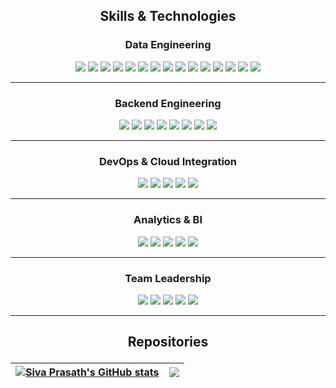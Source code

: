 <!-- <p align=center><img width=100% src=images/moon.gif></p> -->

## <p align="center">Skills & Technologies</p>

### <p align="center">Data Engineering</p>
<p align="center">
  <img src="https://img.shields.io/badge/Python-3776AB?style=flat-square&logo=python&logoColor=white"/>
  <img src="https://img.shields.io/badge/SQL-003B57?style=flat-square&logo=database&logoColor=white"/>
  <img src="https://img.shields.io/badge/PySpark-E25A1C?style=flat-square&logo=apachespark&logoColor=white"/>
  <img src="https://img.shields.io/badge/Databricks-FF6F00?style=flat-square&logo=databricks&logoColor=white"/>
  <img src="https://img.shields.io/badge/Delta_Lake-0052CC?style=flat-square"/>
  <img src="https://img.shields.io/badge/AWS_S3-569A31?style=flat-square&logo=amazon-aws&logoColor=white"/>
  <img src="https://img.shields.io/badge/AWS_Glue-FF9900?style=flat-square&logo=amazon-aws&logoColor=white"/>
  <img src="https://img.shields.io/badge/Google_Cloud_SQL-4285F4?style=flat-square&logo=googlecloud&logoColor=white"/>
  <img src="https://img.shields.io/badge/PostgreSQL-316192?style=flat-square&logo=postgresql&logoColor=white"/>
  <img src="https://img.shields.io/badge/Data_Modeling-0A66C2?style=flat-square"/>
  <img src="https://img.shields.io/badge/ETL_Design-0A66C2?style=flat-square"/>
  <img src="https://img.shields.io/badge/Data_Pipelines-0A66C2?style=flat-square"/>
  <img src="https://img.shields.io/badge/Performance_Optimization-0A66C2?style=flat-square"/>
  <img src="https://img.shields.io/badge/Data_Quality-0A66C2?style=flat-square"/>
  <img src="https://img.shields.io/badge/Data_Workflow_Automation-0A66C2?style=flat-square"/>
</p>

---

### <p align="center">Backend Engineering</p>
<p align="center">
  <img src="https://img.shields.io/badge/Python-3776AB?style=flat-square&logo=python&logoColor=white"/>
  <img src="https://img.shields.io/badge/Flask-000000?style=flat-square&logo=flask&logoColor=white"/>
  <img src="https://img.shields.io/badge/Flask_WTF-FF6F00?style=flat-square"/>
  <img src="https://img.shields.io/badge/WebSockets-0A66C2?style=flat-square"/>
  <img src="https://img.shields.io/badge/SQLAlchemy-316192?style=flat-square&logo=python&logoColor=white"/>
  <img src="https://img.shields.io/badge/pyodbc-007396?style=flat-square"/>
  <img src="https://img.shields.io/badge/pytest-ED1C24?style=flat-square"/>
  <img src="https://img.shields.io/badge/Alembic-7D4698?style=flat-square"/>
</p>

---

### <p align="center">DevOps & Cloud Integration</p>
<p align="center">
  <img src="https://img.shields.io/badge/CI/CD-0052CC?style=flat-square"/>
  <img src="https://img.shields.io/badge/Google_Cloud_Run-4285F4?style=flat-square&logo=googlecloud&logoColor=white"/>
  <img src="https://img.shields.io/badge/Cloud_Build-4285F4?style=flat-square&logo=googlecloud&logoColor=white"/>
  <img src="https://img.shields.io/badge/Cloud_Shell-4285F4?style=flat-square&logo=googlecloud&logoColor=white"/>
  <img src="https://img.shields.io/badge/Docker-2496ED?style=flat-square&logo=docker&logoColor=white"/>
</p>

---

### <p align="center">Analytics & BI</p>
<p align="center">
  <img src="https://img.shields.io/badge/PowerBI-F2C811?style=flat-square&logo=powerbi&logoColor=white"/>
  <img src="https://img.shields.io/badge/Excel-217346?style=flat-square&logo=microsoft-excel&logoColor=white"/>
  <img src="https://img.shields.io/badge/Data_Cleaning-0A66C2?style=flat-square"/>
  <img src="https://img.shields.io/badge/Metrics_Design-0A66C2?style=flat-square"/>
  <img src="https://img.shields.io/badge/Data_Visualization-0A66C2?style=flat-square"/>
</p>

---

### <p align="center">Team Leadership</p>
<p align="center">
  <img src="https://img.shields.io/badge/Technical_Mentoring-0A66C2?style=flat-square"/>
  <img src="https://img.shields.io/badge/Code_Review-0A66C2?style=flat-square"/>
  <img src="https://img.shields.io/badge/Cross_functional_Collaboration-0A66C2?style=flat-square"/>
  <img src="https://img.shields.io/badge/Vision_&_Roadmapping-0A66C2?style=flat-square"/>
  <img src="https://img.shields.io/badge/Team_Productivity_Optimization-0A66C2?style=flat-square"/>
</p>

---

## <p align="center">Repositories</p>

| <a href="https://github.com/SivaPrasath26/github-readme-stats"><img align="center" src="https://github-readme-stats.vercel.app/api?username=SivaPrasath26&show_icons=true&include_all_commits=true&count_private=true&theme=dracula&hide_border=true" alt="Siva Prasath's GitHub stats" /></a> | <a href="https://github.com/SivaPrasath26/github-readme-stats"><img align="center" src="https://github-readme-stats.vercel.app/api/top-langs/?username=SivaPrasath26&layout=compact&theme=dracula&hide_border=true" /></a> |
| ------------- | ------------- |

<!-- ### <p align="center">Data Engineering</p>
<p align="center">
  <a href="your-repo-link">ETL-Pipeline</a><br/>
  Scalable ETL pipeline with Apache Airflow and Spark.
</p>
<p align="center">
  <a href="your-repo-link">Streaming-Analytics</a><br/>
  Real-time data ingestion and processing with Kafka and Spark.
</p>
<p align="center">
  <a href="your-repo-link">Data-Warehouse</a><br/>
  Automated schema creation and data loading in BigQuery.
</p>

---

### <p align="center">Analytics</p>
<p align="center">
  <a href="your-repo-link">Customer-Insights</a><br/>
  Dashboard for customer segmentation and churn analysis using Tableau.
</p>

---

### <p align="center">Web Development</p>
<p align="center">
  <a href="your-repo-link">Flask-APIs</a><br/>
  REST APIs built with Flask and SQLAlchemy.
</p>

<p align="center">
  <a href="your-repo-link">Portfolio-Website</a><br/>
  Personal portfolio built with HTML, CSS, and JavaScript.
</p>

---

<p align="center">
  <img src="your-local-bottom.gif" alt="repos banner" width="600"/>
</p> -->

